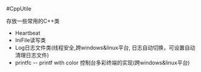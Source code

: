 #CppUtile

存放一些常用的C++类

- Heartbeat
- IniFile读写类
- Log日志文件类(线程安全,跨windows&linux平台, 日志自动切换，可设置自动清理日志文件)
- printfc -- printf with color 控制台多彩终端的实现(跨windows&linux平台)